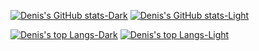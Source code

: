 [![Denis's GitHub stats-Dark](https://github-readme-stats.vercel.app/api?username=g0rdan&show_icons=true&theme=dark#gh-dark-mode-only)](https://github.com/g0rdan/github-readme-stats#gh-dark-mode-only)
[![Denis's GitHub stats-Light](https://github-readme-stats.vercel.app/api?username=g0rdan&show_icons=true&theme=default#gh-light-mode-only)](https://github.com/g0rdan/github-readme-stats#gh-light-mode-only)

[![Denis's top Langs-Dark](https://github-readme-stats.vercel.app/api/top-langs/?username=g0rdan&hide=html&layout=compact&show_icons=true&#gh-dark-mode-only)](https://github.com/g0rdan/github-readme-stats#gh-dark-mode-only)
[![Denis's top Langs-Light](https://github-readme-stats.vercel.app/api/top-langs/?username=g0rdan&hide=html&layout=compact&show_icons=true&#gh-light-mode-only)](https://github.com/g0rdan/github-readme-stats#gh-light-mode-only)
